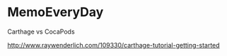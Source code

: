 # MemoEveryDay

Carthage vs CocaPods

http://www.raywenderlich.com/109330/carthage-tutorial-getting-started

